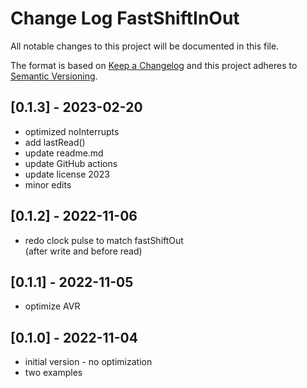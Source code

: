 # Change Log FastShiftInOut

All notable changes to this project will be documented in this file.

The format is based on [Keep a Changelog](http://keepachangelog.com/)
and this project adheres to [Semantic Versioning](http://semver.org/).


## [0.1.3] - 2023-02-20
- optimized noInterrupts
- add lastRead()
- update readme.md
- update GitHub actions
- update license 2023
- minor edits


## [0.1.2] - 2022-11-06
- redo clock pulse to match fastShiftOut  
  (after write and before read)

## [0.1.1] - 2022-11-05
- optimize AVR

## [0.1.0] - 2022-11-04
- initial version - no optimization
- two examples

